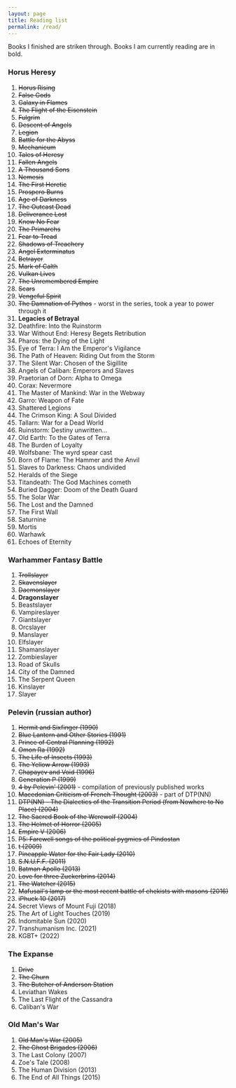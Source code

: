 ```yaml
---
layout: page
title: Reading list
permalink: /read/
---
```


Books I finished are striken through. Books I am currently reading are in bold.


### Horus Heresy

1. <del>Horus Rising</del>
2. <del>False Gods</del>
3. <del>Galaxy in Flames</del>
4. <del>The Flight of the Eisenstein</del>
5. <del>Fulgrim</del>
6. <del>Descent of Angels</del>
7. <del>Legion</del>
8. <del>Battle for the Abyss</del>
9. <del>Mechanicum</del>
10. <del>Tales of Heresy</del>
11. <del>Fallen Angels</del>
12. <del>A Thousand Sons</del>
13. <del>Nemesis</del>
14. <del>The First Heretic</del>
15. <del>Prospero Burns</del>
16. <del>Age of Darkness</del>
17. <del>The Outcast Dead</del>
18. <del>Deliverance Lost</del>
19. <del>Know No Fear</del>
20. <del>The Primarchs</del>
21. <del>Fear to Tread</del>
22. <del>Shadows of Treachery</del>
23. <del>Angel Exterminatus</del>
24. <del>Betrayer</del>
25. <del>Mark of Calth</del>
26. <del>Vulkan Lives</del>
27. <del>The Unremembered Empire</del>
28. <del>Scars</del>
29. <del>Vengeful Spirit</del>
30. <del>The Damnation of Pythos</del> - worst in the series, took a year to power through it
31. **Legacies of Betrayal**
32. Deathfire: Into the Ruinstorm
33. War Without End: Heresy Begets Retribution
34. Pharos: the Dying of the Light
35. Eye of Terra: I Am the Emperor's Vigilance
36. The Path of Heaven: Riding Out from the Storm
37. The Silent War: Chosen of the Sigillite
38. Angels of Caliban: Emperors and Slaves
39. Praetorian of Dorn: Alpha to Omega
40. Corax: Nevermore
41. The Master of Mankind: War in the Webway
42. Garro: Weapon of Fate
43. Shattered Legions
44. The Crimson King: A Soul Divided
45. Tallarn: War for a Dead World
46. Ruinstorm: Destiny unwritten...
47. Old Earth: To the Gates of Terra
48. The Burden of Loyalty
49. Wolfsbane: The wyrd spear cast
50. Born of Flame: The Hammer and the Anvil
51. Slaves to Darkness: Chaos undivided
52. Heralds of the Siege
53. Titandeath: The God Machines cometh
54. Buried Dagger: Doom of the Death Guard
55. The Solar War
56. The Lost and the Damned
57. The First Wall
58. Saturnine
59. Mortis
60. Warhawk
61. Echoes of Eternity


### Warhammer Fantasy Battle

1. <del>Trollslayer</del>
2. <del>Skavenslayer</del>
3. <del>Daemonslayer</del>
4. **Dragonslayer**
5. Beastslayer
6. Vampireslayer
7. Giantslayer
8. Orcslayer
9. Manslayer
10. Elfslayer 
11. Shamanslayer
12. Zombieslayer
13. Road of Skulls
14. City of the Damned
15. The Serpent Queen
16. Kinslayer
17. Slayer


### Pelevin (russian author)

1. <del>Hermit and Sixfinger (1990)</del>
2. <del>Blue Lantern and Other Stories (1991)</del>
3. <del>Prince of Central Planning (1992)</del>
4. <del>Omon Ra (1992)</del>
5. <del>The Life of Insects (1993)</del>
6. <del>The Yellow Arrow (1993)</del>
7. <del>Chapayev and Void (1996)</del>
8. <del>Generation P (1999)</del>
9. <del>4 by Pelevin' (2001)</del> - compilation of previously published works
10. <del>Macedonian Criticism of French Thought (2003)</del> - part of DTP(NN)
11. <del>DTP(NN) - The Dialectics of the Transition Period (from Nowhere to No Place) (2004)</del>
12. <del>The Sacred Book of the Werewolf (2004)</del>
13. <del>The Helmet of Horror (2005)</del>
14. <del>Empire V (2006)</del>
15. <del>P5: Farewell songs of the political pygmies of Pindostan</del>
16. <del>t (2009)</del>
17. <del>Pineapple Water for the Fair Lady (2010)</del>
18. <del>S.N.U.F.F. (2011)</del>
19. <del>Batman Apollo (2013)</del>
20. <del>Love for three Zuckerbrins (2014)</del>
21. <del>The Watcher (2015)</del>
22. <del>Mafusail's lamp or the most recent battle of chekists with masons (2016)</del>
23. <del>iPhuck 10 (2017)</del>
24. Secret Views of Mount Fuji (2018)
25. The Art of Light Touches (2019)
26. Indomitable Sun (2020)
27. Transhumanism Inc. (2021)
28. KGBT+ (2022)


### The Expanse
1. <del>Drive</del>
2. <del>The Churn</del>
3. <del>The Butcher of Anderson Station</del>
4. Leviathan Wakes
5. The Last Flight of the Cassandra
6. Caliban's War

### Old Man's War

1. <del>Old Man's War (2005)</del>
2. <del>The Ghost Brigades (2006)</del>
3. The Last Colony (2007)
4. Zoe's Tale (2008)
5. The Human Division (2013)
6. The End of All Things (2015)
